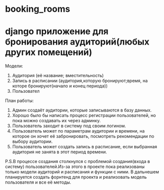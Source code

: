 # booking_rooms
# django приложение для бронирования аудиторий(любых других помещений)

Модели:
1) Аудитория (её название; вместительность)
2) Запись в расписании (аудитория,которую бронируют;время, на которе бронируют(начало и конец периода))
3) Пользовател

План работы:
1) Админ создаёт аудитории, которые записываются в базу данных.
2) Хорошо было бы написать процесс регистрации пользователей, но пока можно создавать их через админку.
3) Пользователь заходит в систему под своим логином.
4) Пользователь может по параметрам аудитории и времени, на которое он хочет её забронировать, посмотреть рекомендации по выбору аудитории.
5) Пользователь может создать запись в расписание, если выбранная аудитория не занята в этот период времени.


P.S.В процессе создания столкнулся с проблемой создания(входа в систему) пользователей.Из-за этого в проекте пока реализованы только модели аудиторий и расписания и функции с ними. В дальнешем планируется создать форнтенд для проекта и реализовать модель пользователя и все её методы.
